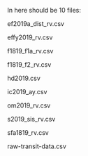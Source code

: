 In here should be 10 files:

ef2019a_dist_rv.csv

effy2019_rv.csv

f1819_f1a_rv.csv

f1819_f2_rv.csv

hd2019.csv

ic2019_ay.csv

om2019_rv.csv

s2019_sis_rv.csv

sfa1819_rv.csv

raw-transit-data.csv
